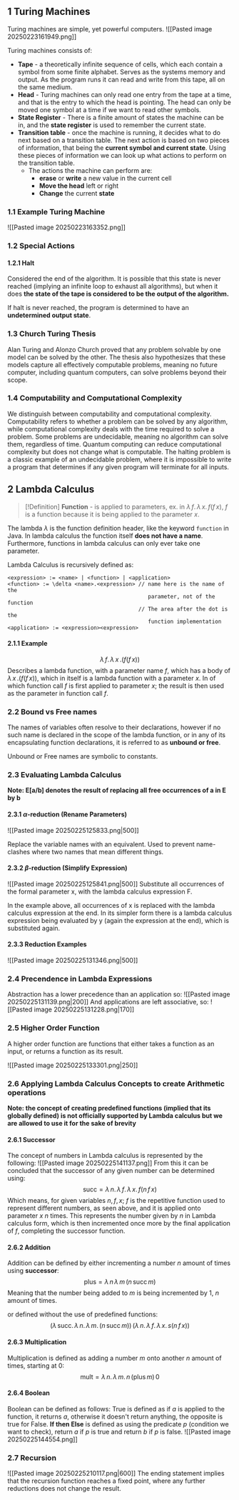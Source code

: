 ## 1 Turing Machines
Turing machines are simple, yet powerful computers.
![[Pasted image 20250223161949.png]]

Turing machines consists of:
- **Tape** - a theoretically infinite sequence of cells, which each contain a symbol from some finite alphabet. Serves as the systems memory and output. As the program runs it can read and write from this tape, all on the same medium.
- **Head** - Turing machines can only read one entry from the tape at a time, and that is the entry to which the head is pointing. The head can only be moved one symbol at a time if we want to read other symbols.
- **State Register** - There is a finite amount of states the machine can be in, and the **state register** is used to remember the current state.
- **Transition table** - once the machine is running, it decides what to do next based on a transition table. The next action is based on two pieces of information, that being the **current symbol and current state**. Using these pieces of information we can look up what actions to perform on the transition table. 
	- The actions the machine can perform are: 
		- **erase** or **write** a new value in the current cell
		- **Move the head** left or right
		- **Change** the current **state**

### 1.1 Example Turing Machine
![[Pasted image 20250223163352.png]]


### 1.2 Special Actions

#### 1.2.1 Halt
Considered the end of the algorithm. It is possible that this state is never reached (implying an infinite loop to exhaust all algorithms), but when it does **the state of the tape is considered to be the output of the algorithm.**

If halt is never reached, the program is determined to have an **undetermined output state**.

### 1.3 Church Turing Thesis
Alan Turing and Alonzo Church proved that any problem solvable by one model can be solved by the other. The thesis also hypothesizes that these models capture all effectively computable problems, meaning no future computer, including quantum computers, can solve problems beyond their scope. 

### 1.4 Computability and Computational Complexity
We distinguish between computability and computational complexity. Computability refers to whether a problem can be solved by any algorithm, while computational complexity deals with the time required to solve a problem. Some problems are undecidable, meaning no algorithm can solve them, regardless of time. Quantum computing can reduce computational complexity but does not change what is computable. The halting problem is a classic example of an undecidable problem, where it is impossible to write a program that determines if any given program will terminate for all inputs.

## 2 Lambda Calculus
> [!Definition]
> **Function** - is applied to parameters, ex. in $\lambda \, f. \, \lambda \, x. \, f(f \, x)$, $f$ is a function because it is being applied to the parameter $x$.

The lambda $\lambda$ is the function definition header, like the keyword `function` in Java. In lambda calculus the function itself **does not have a name**. Furthermore, functions in lambda calculus can only ever take one parameter.


Lambda Calculus is recursively defined as:
```
<expression> := <name> | <function> | <application>
<function> := \delta <name>.<expression> // name here is the name of the  
										    parameter, not of the function
										 // The area after the dot is the
											function implementation
<application> := <expression><expression>
```

#### 2.1.1 Example
$$\lambda \, f. \, \lambda \, x \, . (f(f \, x ))$$
Describes a lambda function, with a parameter name $f$, which has a body of $\lambda \, x \, . (f(f \, x ))$, which in itself is a lambda function with a parameter $x$. In of which function call $f$ is first applied to parameter $x$; the result is then used as the parameter in function call $f$.

### 2.2 Bound vs Free names
The names of variables often resolve to their declarations, however if no such name is declared in the scope of the lambda function, or in any of its encapsulating function declarations, it is referred to as **unbound or free**. 

Unbound or Free names are symbolic to constants.

### 2.3 Evaluating Lambda Calculus
**Note: E[a/b] denotes the result of replacing all free occurrences of a in E by b**
#### 2.3.1 $\alpha$-reduction (Rename Parameters)
![[Pasted image 20250225125833.png|500]]

Replace the variable names with an equivalent. Used to prevent name-clashes where two names that mean different things.

#### 2.3.2 $\beta$-reduction (Simplify Expression)
![[Pasted image 20250225125841.png|500]]
Substitute all occurrences of the formal parameter x, with the lambda calculus expression F.

In the example above, all occurrences of x is replaced with the lambda calculus expression at the end. In its simpler form there is a lambda calculus expression being evaluated by y (again the expression at the end), which is substituted again.

#### 2.3.3 Reduction Examples
![[Pasted image 20250225131346.png|500]]


### 2.4 Precendence in Lambda Expressions
Abstraction has a lower precedence than an application so:
![[Pasted image 20250225131139.png|200]]
And applications are left associative, so:
![[Pasted image 20250225131228.png|170]]

### 2.5 Higher Order Function
A higher order function are functions that either takes a function as an input, or returns a function as its result.

![[Pasted image 20250225133301.png|250]]

### 2.6 Applying Lambda Calculus Concepts to create Arithmetic operations
**Note: the concept of creating predefined functions (implied that its globally defined) is not officially supported by Lambda calculus but we are allowed to use it for the sake of brevity**
#### 2.6.1 Successor
The concept of numbers in Lambda calculus is represented by the following:
![[Pasted image 20250225141137.png]]
From this it can be concluded that the successor of any given number can be determined using:
$$\text{succ} = \lambda  \, n. \, \lambda \, f. \, \lambda \, x. \, f(n\, f\,  x) $$
Which means, for given variables $n, f, x$; $f$ is the repetitive function used to represent different numbers, as seen above, and it is applied onto parameter $x$ $n$ times. This represents the number given by $n$ in Lambda calculus form, which is then incremented once more by the final application of $f$, completing the successor function.

#### 2.6.2 Addition
Addition can be defined by either incrementing a number $n$ amount of times using **successor**:
$$\text{plus} = \lambda \, n \, \lambda \, m \, (n \, \text{succ} \, m)$$
Meaning that the number being added to $m$ is being incremented by 1, $n$ amount of times.

or defined without the use of predefined functions:
$${(\lambda\, \text{succ}. \, \lambda \, n. \, \lambda \, m. \, (n \, \text{succ} \, m)) \, (\lambda \, n. \, \lambda \, f. \, \lambda \, x. \, s(n\, f\, x))}$$

#### 2.6.3 Multiplication
Multiplication is defined as adding a number $m$ onto another $n$ amount of times, starting at 0:
$$\text{mult} = \lambda \, n. \, \lambda \, m. \, n\, (\text{plus}\, m) \, 0$$

#### 2.6.4 Boolean
Boolean can be defined as follows:
True is defined as if $a$ is applied to the function, it returns $a$, otherwise it doesn't return anything, the opposite is true for False. 
**If then Else** is defined as using the predicate $p$ (condition we want to check), return $a$ if $p$ is true and return $b$ if $p$ is false.
![[Pasted image 20250225144554.png]]
### 2.7 Recursion
![[Pasted image 20250225210117.png|600]]
The ending statement implies that the recursion function reaches a fixed point, where any further reductions does not change the result.